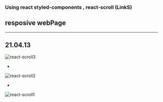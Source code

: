 ### Using react styled-components , react-scroll (LinkS) 
## resposive webPage 

---
21.04.13
---
![react-scroll3](https://user-images.githubusercontent.com/13329304/114425036-a571f800-9bf3-11eb-941d-ccc53b6a2ded.gif)

-
![react-scroll2](https://user-images.githubusercontent.com/13329304/114425028-a30f9e00-9bf3-11eb-971b-c7e3f673b67a.gif)

-
![react-scroll1](https://user-images.githubusercontent.com/13329304/114425032-a440cb00-9bf3-11eb-9348-b71c94dbeaba.gif)

